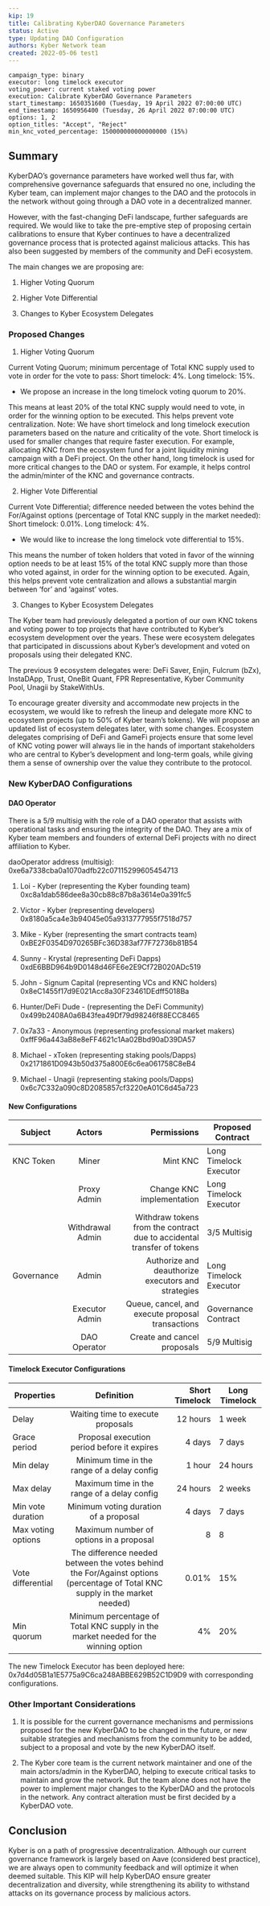 ```yaml
---
kip: 19
title: Calibrating KyberDAO Governance Parameters
status: Active
type: Updating DAO Configuration
authors: Kyber Network team
created: 2022-05-06 test1
---
```


```
campaign_type: binary
executor: long timelock executor
voting_power: current staked voting power
execution: Calibrate KyberDAO Governance Parameters
start_timestamp: 1650351600 (Tuesday, 19 April 2022 07:00:00 UTC)
end_timestamp: 1650956400 (Tuesday, 26 April 2022 07:00:00 UTC)
options: 1, 2
option_titles: "Accept", "Reject"
min_knc_voted_percentage: 150000000000000000 (15%)

```

## Summary

KyberDAO’s governance parameters have worked well thus far, with comprehensive governance safeguards that ensured no one, including the Kyber team, can implement major changes to the DAO and the protocols in the network without going through a DAO vote in a decentralized manner.

However, with the fast-changing DeFi landscape, further safeguards are required. We would like to take the pre-emptive step of proposing certain calibrations to ensure that Kyber continues to have a decentralized governance process that is protected against malicious attacks. This has also been suggested by members of the community and DeFi ecosystem.

The main changes we are proposing are:

1. Higher Voting Quorum

2. Higher Vote Differential

3. Changes to Kyber Ecosystem Delegates

### Proposed Changes

1. Higher Voting Quorum

Current Voting Quorum; minimum percentage of Total KNC supply used to vote in order for the vote to pass: Short timelock: 4%. Long timelock: 15%.

- We propose an increase in the long timelock voting quorum to 20%.

This means at least 20% of the total KNC supply would need to vote, in order for the winning option to be executed. This helps prevent vote centralization.
Note: We have short timelock and long timelock execution parameters based on the nature and criticality of the vote. Short timelock is used for smaller changes that require faster execution. For example, allocating KNC from the ecosystem fund for a joint liquidity mining campaign with a DeFi project. On the other hand, long timelock is used for more critical changes to the DAO or system. For example, it helps control the admin/minter of the KNC and governance contracts.

2. Higher Vote Differential

Current Vote Differential; difference needed between the votes behind the For/Against options (percentage of Total KNC supply in the market needed): Short timelock: 0.01%. Long timelock: 4%.

- We would like to increase the long timelock vote differential to 15%.

This means the number of token holders that voted in favor of the winning option needs to be at least 15% of the total KNC supply more than those who voted against, in order for the winning option to be executed. Again, this helps prevent vote centralization and allows a substantial margin between ‘for’ and ‘against’ votes.

3. Changes to Kyber Ecosystem Delegates

The Kyber team had previously delegated a portion of our own KNC tokens and voting power to top projects that have contributed to Kyber’s ecosystem development over the years. These were ecosystem delegates that participated in discussions about Kyber’s development and voted on proposals using their delegated KNC.

The previous 9 ecosystem delegates were:
DeFi Saver, Enjin, Fulcrum (bZx), InstaDApp, Trust, OneBit Quant, FPR Representative, Kyber Community Pool, Unagii by StakeWithUs.

To encourage greater diversity and accommodate new projects in the ecosystem, we would like to refresh the lineup and delegate more KNC to ecosystem projects (up to 50% of Kyber team’s tokens). We will propose an updated list of ecosystem delegates later, with some changes.
Ecosystem delegates comprising of DeFi and GameFi projects ensure that some level of KNC voting power will always lie in the hands of important stakeholders who are central to Kyber’s development and long-term goals, while giving them a sense of ownership over the value they contribute to the protocol.

### New KyberDAO Configurations

#### DAO Operator

There is a 5/9 multisig with the role of a DAO operator that assists with operational tasks and ensuring the integrity of the DAO. They are a mix of Kyber team members and founders of external DeFi projects with no direct affiliation to Kyber.

daoOperator address (multisig): 0xe6a7338cba0a1070adfb22c07115299605454713

1. Loi - Kyber (representing the Kyber founding team) 0xc8a1dab586dee8a30cb88c87b8a3614e0a391fc5

2. Victor - Kyber (representing developers)  
   0x8180a5ca4e3b94045e05a9313777955f7518d757

3. Mike - Kyber (representing the smart contracts team) 0xBE2F0354D970265BFc36D383af77F72736b81B54

4. Sunny - Krystal (representing DeFi Dapps) 0xdE6BBD964b9D0148d46FE6e2E9Cf72B020ADc519

5. John - Signum Capital (representing VCs and KNC holders) 0x8eC1455f17d9E021Acc8a30F23461DEdff5018Ba

6. Hunter/DeFi Dude - (representing the DeFi Community) 0x499b2408A0a6B43fea49Df79d98246f88ECC8465

7. 0x7a33 - Anonymous (representing professional market makers) 0xffF96a443aB8e8eFF4621c1Aa02Bbd90aD39DA57

8. Michael - xToken (representing staking pools/Dapps) 0x2171861D0943b50d375a800E6c6ea061758C8eB4

9. Michael - Unagii (representing staking pools/Dapps) 0x6c7C332a090c8D2085857cf3220eA01C6d45a723

#### New Configurations

| Subject    |      Actors      |                                                            Permissions | Proposed Contract      |
| ---------- | :--------------: | ---------------------------------------------------------------------: | ---------------------- |
| KNC Token  |      Miner       |                                                               Mint KNC | Long Timelock Executor |
|            |   Proxy Admin    |                                              Change KNC implementation | Long Timelock Executor |
|            | Withdrawal Admin | Withdraw tokens from the contract due to accidental transfer of tokens | 3/5 Multisig           |
| Governance |      Admin       |                     Authorize and deauthorize executors and strategies | Long Timelock Executor |
|            |  Executor Admin  |                       Queue, cancel, and execute proposal transactions | Governance Contract    |
|            |   DAO Operator   |                                            Create and cancel proposals | 5/9 Multisig           |

#### Timelock Executor Configurations

| Properties         |                                                          Definition                                                          | Short Timelock | Long Timelock |
| ------------------ | :--------------------------------------------------------------------------------------------------------------------------: | -------------: | ------------- |
| Delay              |                                              Waiting time to execute proposals                                               |       12 hours | 1 week        |
| Grace period       |                                         Proposal execution period before it expires                                          |         4 days | 7 days        |
| Min delay          |                                         Minimum time in the range of a delay config                                          |         1 hour | 24 hours      |
| Max delay          |                                         Maximum time in the range of a delay config                                          |       24 hours | 2 weeks       |
| Min vote duration  |                                            Minimum voting duration of a proposal                                             |         4 days | 7 days        |
| Max voting options |                                           Maximum number of options in a proposal                                            |              8 | 8             |
| Vote differential  | The difference needed between the votes behind the For/Against options (percentage of Total KNC supply in the market needed) |          0.01% | 15%           |
| Min quorum         |                      Minimum percentage of Total KNC supply in the market needed for the winning option                      |             4% | 20%           |

The new Timelock Executor has been deployed here: 0x7d4d05B1a1E5775a9C6ca248ABBE629B52C1D9D9 with corresponding configurations.

### Other Important Considerations

1. It is possible for the current governance mechanisms and permissions proposed for the new KyberDAO to be changed in the future, or new suitable strategies and mechanisms from the community to be added, subject to a proposal and vote by the new KyberDAO itself.

2. The Kyber core team is the current network maintainer and one of the main actors/admin in the KyberDAO, helping to execute critical tasks to maintain and grow the network. But the team alone does not have the power to implement major changes to the KyberDAO and the protocols in the network. Any contract alteration must be first decided by a KyberDAO vote.

## Conclusion

Kyber is on a path of progressive decentralization. Although our current governance framework is largely based on Aave (considered best practice), we are always open to community feedback and will optimize it when deemed suitable. This KIP will help KyberDAO ensure greater decentralization and diversity, while strengthening its ability to withstand attacks on its governance process by malicious actors.